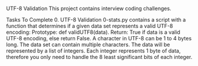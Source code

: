 UTF-8 Validation
This project contains interview coding challenges.

Tasks To Complete
 0. UTF-8 Validation
0-stats.py contains a script with a function that determines if a given data set represents a valid UTF-8 encoding:
Prototype: def validUTF8(data).
Return: True if data is a valid UTF-8 encoding, else return False.
A character in UTF-8 can be 1 to 4 bytes long.
The data set can contain multiple characters.
The data will be represented by a list of integers.
Each integer represents 1 byte of data, therefore you only need to handle the 8 least significant bits of each integer.
